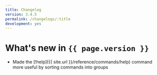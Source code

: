 ```yaml
---
title: Changelog
version: 3.4.5
permalink: /changelogs/:title
development: yes
---
```


# What's new in `{{ page.version }}`
- Made the [!help]({{ site.url }}/reference/commands/help) command more useful by sorting commands into groups
